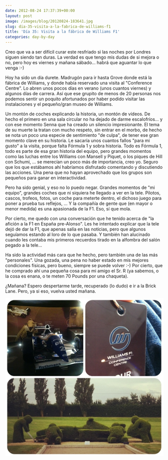 ```yaml
---
date: 2012-08-24 17:37:39+00:00
layout: post
image: /images/blog/20120824-183641.jpg
slug: dia-35-visita-a-la-fabrica-de-williams-f1
title: 'Día 35: Visita a la fábrica de Williams F1'
categories: day-by-day
---
```


Creo que va a ser difícil curar este resfriado si las noches por Londres siguen siendo tan duras. La verdad es que tengo mis dudas de si mejora o no, pero hoy es viernes y mañana sábado... habrá que aguantar lo que venga :-)

Hoy ha sido un día durete. Madrugón para ir hasta Grove donde está la fábrica de Williams, y donde había reservado una visita al "Conference Centre". Lo abren unos pocos días en verano (unos cuantos viernes) y algunos días de carrera. Así que ese grupito de menos de 20 personas nos podemos sentir un poquito afortunados por haber podido visitar las instalaciones y el pequeño/gran museo de Williams.

Un montón de coches explicando la historia, un montón de vídeos. De hecho el primero en una sala circular no ha dejado de darme escalofríos... y con ese momento Senna que ha creado un silencio impresionante. El tema de su muerte la tratan con mucho respeto, sin entrar en el morbo, de hecho se nota un poco una especie de sentimiento "de culpa", de tener ese gran momento clave en su historia. Le sacaría unos cuantos fallos "para mi gusto" a la visita, porque falta Fórmula 1 y sobra historia. Todo es Fórmula 1, todo es parte de esa gran historia del equipo, pero grandes momentos como las luchas entre los Williams con Mansell y Piquet, o los piques de Hill con Schumi, ... se merecían un poco más de importancia, creo yo. Seguro que los que estábamos ahí habríamos disfrutado comentando y discutiendo las acciones. Una pena que no hayan aprovechado que los grupos son pequeños para ganar en interactividad.

Pero ha sido genial, y eso no lo puedo negar. Grandes momentos de "mi equipo", grandes coches que ni siquiera he llegado a ver en la tele. Pilotos, cascos, trofeos, fotos, un coche para meterte dentro, el dichoso juego para poner a prueba tus reflejos, ... Y la compañía de gente que (en mayor o menor medida) es una apasionada de la F1. Eso, sí que mola.

Por cierto, me quedo con una conversación que he tenido acerca de "la afición a la F1 en España pre-Alonso". Les he intentado explicar que la tele dejó de dar la F1, que apenas salía en las noticias, pero que algunos seguíamos estando al loro de lo que pasaba. Y también han alucinado cuando les contaba mis primeros recuerdos tirado en la alfombra del salón pegado a la tele...

Ha sido la actividad más cara que he hecho, pero también una de las más "personales". Una gozada, una pena no haber estado en mis mejores condiciones físicas, pero bueno, siempre se puede volver :-) Por cierto, que he comprado ahí una pequeña cosa para mi amigo el Sr. R (ya sabemos, o la cosa es enana, o te meten 70 Pounds por una chaqueta).

¿Mañana? Espero despertarme tarde, recuperado (lo dudo) e ir a la Brick Lane. Pero, ya si eso, vuelva usted mañana.

[![20120824-183641.jpg](/images/blog/20120824-183641.jpg)](/images/blog/20120824-183641.jpg)
